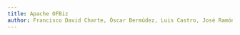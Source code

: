 ```yaml
---
title: Apache OFBiz
author: Francisco David Charte, Óscar Bermúdez, Luis Castro, José Ramón Trillo, José Carlos Entrena
---
```

